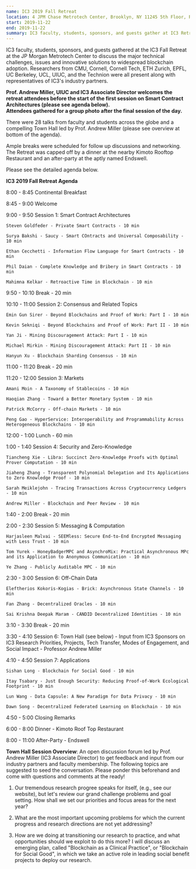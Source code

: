 ```yaml
---
name: IC3 2019 Fall Retreat
location: 4 JPM Chase Metrotech Center, Brooklyn, NY 11245 5th Floor, Room 514
start: 2019-11-22
end: 2019-11-22
summary: IC3 faculty, students, sponsors, and guests gather at IC3 Retreats to discuss the major technical challenges, issues and innovatve solutions to widespread blockchain adoption.
---
```


IC3 faculty, students, sponsors, and guests gathered at the IC3 Fall Retreat at the JP Morgan Metrotech Center to discuss the major technical challenges, issues and innovative solutions to widespread blockchain adoption. Researchers from CMU, Cornell, Cornell Tech, ETH Zurich, EPFL, UC Berkeley, UCL, UIUC, and the Technion were all present along with representatives of IC3's industry partners.

<div class="ui piled segment">
    <img class="ui centered image" src="../images/events/Fall Retreat - Andrew Miller.jpg" alt="" />
    <div class="ui bottom attached message">
    <strong>Prof. Andrew Miller, UIUC and IC3 Associate Director welcomes the retreat attendees before the start of the first session on Smart Contract Architectures (please see agenda below).</strong><br>
    </div>  
</div>

<div class="ui piled segment">
    <img class="ui centered image" src="../images/events/IC3 Fall Retreat 2019.jpg" alt="" />
    <div class="ui bottom attached message">
    <strong>Attendees gathered for a group photo after the final session of the day.</strong><br>
    </div>  
</div>

There were 28 talks from faculty and students across the globe and a compelling Town Hall led by Prof. Andrew Miller (please see overview at bottom of the agenda). 

Ample breaks were scheduled for follow up discussions and networking. The Retreat was capped off by a dinner at the nearby Kimoto Rooftop Restaurant and an after-party at the aptly named Endswell. 

Please see the detailed agenda below.


**IC3 2019 Fall Retreat Agenda**

8:00 - 8:45  Continental Breakfast

8:45 - 9:00  Welcome

9:00 - 9:50  Session 1: Smart Contract Architectures

    Steven Goldfeder - Private Smart Contracts - 10 min
    
    Surya Bakshi - Saucy - Smart COntracts and Universal Composability - 10 min
    
    Ethan Cecchetti - Information Flow Language for Smart Contracts - 10 min
    
    Phil Daian - Complete Knowledge and Bribery in Smart Contracts - 10 min
    
    Mahimna Kelkar - Retroactive Time in Blockchain - 10 min
    
 9:50 - 10:10  Break - 20 min
 
 10:10 - 11:00  Session 2: Consensus and Related Topics
 
    Emin Gun Sirer - Beyond Blockchains and Proof of Work: Part I - 10 min
    
    Kevin Sekniqi - Beyond Blockchains and Proof of Work: Part II - 10 min
    
    Yan Ji - Mining Discouragement Attack: Part I - 10 min
    
    Michael Mirkin - Mining Discouragement Attack: Part II - 10 min
    
    Hanyun Xu - Blockchain Sharding Consensus - 10 min
    
 11:00 - 11:20  Break - 20 min
 
 11:20 - 12:00  Session 3: Markets
 
    Amani Moin - A Taxonomy of Stablecoins - 10 min
    
    Haoqian Zhang - Toward a Better Monetary System - 10 min
    
    Patrick McCorry - Off-chain Markets - 10 min
    
    Peng Gao - HyperService: Interoperability and Programmability Across Heterogeneous Blockchains - 10 min
    
12:00 - 1:00  Lunch - 60 min

1:00 - 1:40  Session 4: Security and Zero-Knowledge

    Tiancheng Xie - Libra: Succinct Zero-Knowledge Proofs with Optimal Prover Computation - 10 min
    
    Jiaheng Zhang - Transparent Polynomial Delegation and Its Applications to Zero Knowledge Proof - 10 min
    
    Sarah Meiklejohn - Tracing Transactions Across Cryptocurrency Ledgers - 10 min
    
    Andrew Miller - Blockchain and Peer Review - 10 min
    
1:40 - 2:00  Break - 20 min

2:00 - 2:30  Session 5: Messaging & Computation

    Harjasleen Malvai - SEEMless: Secure End-to-End Encrypted Messaging with Less Trust - 10 min
    
    Tom Yurek - HoneyBadgerMPC and AsynchroMix: Practical Asynchronous MPc and its Application to Anonymous Communication - 10 min
    
    Ye Zhang - Publicly Auditable MPC - 10 min
   
2:30 - 3:00  Session 6: Off-Chain Data

    Eleftherios Kokoris-Kogias - Brick: Asynchronous State Channels - 10 min
    
    Fan Zhang - Decentralized Oracles - 10 min
    
    Sai Krishna Deepak Maram - CANDID Decentralized Identities - 10 min
    
3:10 - 3:30  Break - 20 min

3:30 - 4:10  Session 6: Town Hall (see below) - Input from IC3 Sponsors on IC3 Research Priorities, Projects, Tech Transfer, Modes of Engagement, and Social Impact - Professor Andrew Miller

4:10 - 4:50  Session 7: Applications

    Sishan Long - Blockchain for Social Good - 10 min
    
    Itay Tsabary - Just Enough Security: Reducing Proof-of-Work Ecological Footprint - 10 min
    
    Lun Wang - Data Capsule: A New Paradigm for Data Privacy - 10 min
    
    Dawn Song - Decentralized Federated Learning on Blockchain - 10 min
    
4:50 - 5:00  Closing Remarks

6:00 - 8:00  Dinner - Kimoto Roof Top Restaurant

8:00 - 11:00  After-Party - Endswell


**Town Hall Session Overview**: An open discussion forum led by Prof. Andrew Miller (IC3 Associate Director) to get feedback and input from our industry partners and faculty membership. The following topics are suggested to seed the conversation. Please ponder this beforehand and come with questions and comments at the ready!

1. Our tremendous research progree speaks for itself, (e.g., see our website), but let's review our grand challenge problems and goal setting. How shall we set our priorities and focus areas for the next year?

2. What are the most important upcoming problems for which the current progress and research directions are not yet addressing?

3. How are we doing at transitioning our research to practice, and what opportunities should we exploit to do this more? I will discuss an emerging plan, called "Blockchain as a Clinical Practice", or "Blockchain for Social Good", in which we take an active role in leading social benefit projects to deploy our research. 
